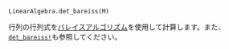```
LinearAlgebra.det_bareiss(M)
```

行列の行列式を[バレイスアルゴリズム](https://en.wikipedia.org/wiki/Bareiss_algorithm)を使用して計算します。また、[`det_bareiss!`](@ref)も参照してください。

